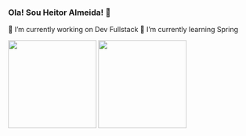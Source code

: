 ### Ola! Sou Heitor Almeida! 👋
  🔭 I’m currently working on Dev Fullstack
 🌱 I’m currently learning Spring
  <div>
  <img height="180em" src="https://github-readme-stats.vercel.app/api?username=Heitorallmeida&show_icons=true&theme=merko&include_all_commits=true&count_private=true"/>
  <img height="180em" src="https://github-readme-stats.vercel.app/api/top-langs/?username=Heitorallmeida&layout=compact&langs_count=9&theme=merko&count_private=true"/>
  </div>
